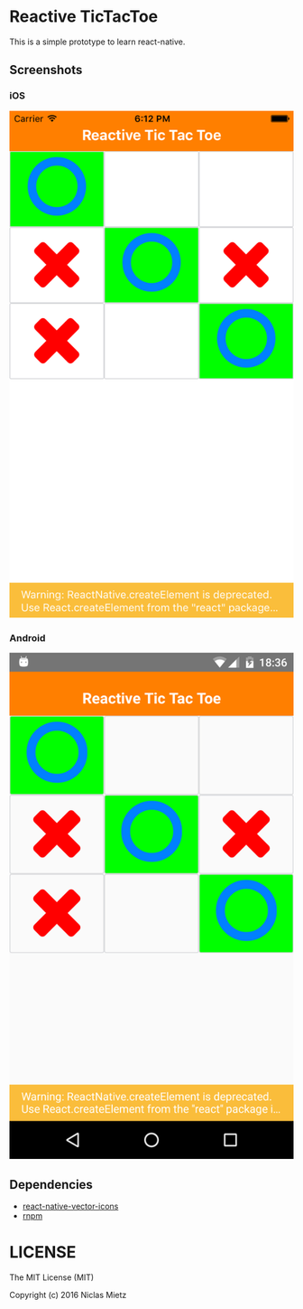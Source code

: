 # Reactive TicTacToe
This is a simple prototype to learn react-native.

## Screenshots
### iOS
![alt text](screenshots/screen_iOS.png)
### Android
![alt text](screenshots/screen_android.png)

## Dependencies
- [react-native-vector-icons](https://github.com/oblador/react-native-vector-icons)
- [rnpm](https://github.com/rnpm/rnpm)


# LICENSE
The MIT License (MIT)

Copyright (c) 2016 Niclas Mietz
